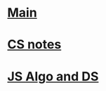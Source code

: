 
# [Main](README.md)

# [CS notes](https://walkccc.github.io/CS/JavaScript)

# [JS Algo and DS](https://github.com/trekhleb/javascript-algorithms)
